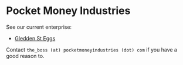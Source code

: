 # Pocket Money Industries

See our current enterprise:

 * [Gledden St Eggs](https://pocketmoneyindustries.github.io/gledden-st-eggs/)

Contact `the_boss (at) pocketmoneyindustries (dot) com` if you have a good reason to.
